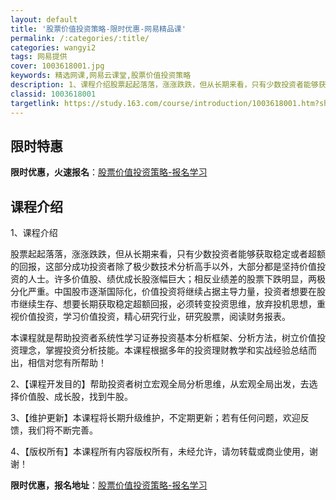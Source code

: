 ```yaml
---
layout: default
title: '股票价值投资策略-限时优惠-网易精品课'
permalink: /:categories/:title/
categories: wangyi2
tags: 网易提供
cover: 1003618001.jpg
keywords: 精选网课,网易云课堂,股票价值投资策略
description: 1、课程介绍股票起起落落，涨涨跌跌，但从长期来看，只有少数投资者能够获取稳定或者超额的回报，这部分成功投资者除了极少数技
classid: 1003618001
targetlink: https://study.163.com/course/introduction/1003618001.htm?share=1&shareId=1025206652&utm_campaign=share&utm_medium=iphoneShare&utm_source=&utm_u=1025206652
---
```


## 限时特惠

**限时优惠，火速报名**：[股票价值投资策略-报名学习](https://study.163.com/course/introduction/1003618001.htm?share=1&shareId=1025206652&utm_campaign=share&utm_medium=iphoneShare&utm_source=&utm_u=1025206652)

## 课程介绍

1、课程介绍

股票起起落落，涨涨跌跌，但从长期来看，只有少数投资者能够获取稳定或者超额的回报，这部分成功投资者除了极少数技术分析高手以外，大部分都是坚持价值投资的人士。许多价值股、绩优成长股涨幅巨大；相反业绩差的股票下跌明显，两极分化严重。中国股市逐渐国际化，价值投资将继续占据主导力量，投资者想要在股市继续生存、想要长期获取稳定超额回报，必须转变投资思维，放弃投机思想，重视价值投资，学习价值投资，精心研究行业，研究股票，阅读财务报表。

本课程就是帮助投资者系统性学习证券投资基本分析框架、分析方法，树立价值投资理念，掌握投资分析技能。本课程根据多年的投资理财教学和实战经验总结而出，相信对您有所帮助！



2、【课程开发目的】帮助投资者树立宏观全局分析思维，从宏观全局出发，去选择价值股、成长股，找到牛股。



3、【维护更新】本课程将长期升级维护，不定期更新；若有任何问题，欢迎反馈，我们将不断完善。

4、【版权所有】本课程所有内容版权所有，未经允许，请勿转载或商业使用，谢谢！

**限时优惠，报名地址**：[股票价值投资策略-报名学习](https://study.163.com/course/introduction/1003618001.htm?share=1&shareId=1025206652&utm_campaign=share&utm_medium=iphoneShare&utm_source=&utm_u=1025206652)

